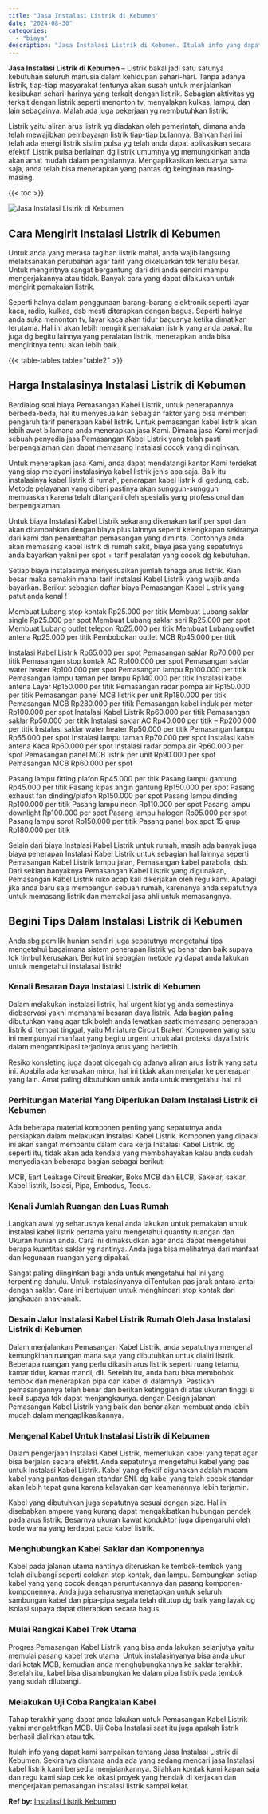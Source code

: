 ```yaml
---
title: "Jasa Instalasi Listrik di Kebumen"
date: "2024-08-30"
categories: 
  - "biaya"
description: "Jasa Instalasi Listrik di Kebumen. Itulah info yang dapat kami sampaikan tentang Jasa Instalasi Listrik di Kebumen. Sekiranya diantara anda ada yang sedang m..."
---
```


**Jasa Instalasi Listrik di Kebumen** – Listrik bakal jadi satu satunya kebutuhan seluruh manusia dalam kehidupan sehari-hari. Tanpa adanya listrik, tiap-tiap masyarakat tentunya akan susah untuk menjalankan kesibukan sehari-harinya yang terkait dengan listirik. Sebagian aktivitas yg terkait dengan listrik seperti menonton tv, menyalakan kulkas, lampu, dan lain sebagainya. Malah ada juga pekerjaan yg membutuhkan listrik.

Listrik yaitu aliran arus listrik yg diadakan oleh pemerintah, dimana anda telah mewajibkan pembayaran listrik tiap-tiap bulannya. Bahkan hari ini telah ada energi listrik sistim pulsa yg telah anda dapat aplikasikan secara efektif. Listrik pulsa berlainan dg listrik umumnya yg memungkinkan anda akan amat mudah dalam pengisiannya. Mengaplikasikan keduanya sama saja, anda telah bisa menerapkan yang pantas dg keinginan masing-masing.

{{< toc >}}

![Jasa Instalasi Listrik di Kebumen](/images/instalasi-listrik-murah04.png)

## Cara Mengirit Instalasi Listrik di Kebumen

Untuk anda yang merasa tagihan listrik mahal, anda wajib langsung melaksanakan perubahan agar tarif yang dikeluarkan tdk terlalu besar. Untuk mengiritnya sangat bergantung dari diri anda sendiri mampu mengerjakannya atau tidak. Banyak cara yang dapat dilakukan untuk mengirit pemakaian listrik.

Seperti halnya dalam penggunaan barang-barang elektronik seperti layar kaca, radio, kulkas, dsb mesti diterapkan dengan bagus. Seperti halnya anda suka menonton tv, layar kaca akan tidur bagusnya ketika dimatikan terutama. Hal ini akan lebih mengirit pemakaian listrik yang anda pakai. Itu juga dg begitu lainnya yang peralatan listrik, menerapkan anda bisa mengiritnya tentu akan lebih baik.

{{< table-tables table="table2" >}}

## Harga Instalasinya Instalasi Listrik di Kebumen

Berdialog soal biaya Pemasangan Kabel Listrik, untuk penerapannya berbeda-beda, hal itu menyesuaikan sebagian faktor yang bisa memberi pengaruh tarif penerapan kabel listrik. Untuk pemasangan kabel listrik akan lebih awet bilamana anda menerapkan jasa Kami. Dimana jasa Kami menjadi sebuah penyedia jasa Pemasangan Kabel Listrik yang telah pasti berpengalaman dan dapat memasang Instalasi cocok yang diinginkan.

Untuk menerapkan jasa Kami, anda dapat mendatangi kantor Kami terdekat yang siap melayani instalasinya kabel listrik jenis apa saja. Baik itu instalasinya kabel listrik di rumah, penerapan kabel listrik di gedung, dsb. Metode pelayanan yang diberi pastinya akan sungguh-sungguh memuaskan karena telah ditangani oleh spesialis yang professional dan berpengalaman.

Untuk biaya Instalasi Kabel Listrik sekarang dikenakan tarif per spot dan akan ditambahkan dengan biaya plus lainnya seperti kelengkapan sekiranya dari kami dan penambahan pemasangan yang diminta. Contohnya anda akan memasang kabel listrik di rumah sakit, biaya jasa yang sepatutnya anda bayarkan yakni per spot + tarif peralatan yang cocok dg kebutuhan.

Setiap biaya instalasinya menyesuaikan jumlah tenaga arus listrik. Kian besar maka semakin mahal tarif instalasi Kabel Listrik yang wajib anda bayarkan. Berikut sebagian daftar biaya Pemasangan Kabel Listrik yang patut anda kenal !

Membuat Lubang stop kontak Rp25.000 per titik Membuat Lubang saklar single Rp25.000 per spot Membuat Lubang saklar seri Rp25.000 per spot Membuat Lubang outlet telepon Rp25.000 per titik Membuat Lubang outlet antena Rp25.000 per titik Pembobokan outlet MCB Rp45.000 per titik

Instalasi Kabel Listrik Rp65.000 per spot Pemasangan saklar Rp70.000 per titik Pemasangan stop kontak AC Rp100.000 per spot Pemasangan saklar water heater Rp100.000 per spot Pemasangan lampu Rp100.000 per titik Pemasangan lampu taman per lampu Rp140.000 per titik Instalasi kabel antena Layar Rp150.000 per titik Pemasangan radar pompa air Rp150.000 per titik Pemasangan panel MCB listrik per unit Rp180.000 per titik Pemasangan MCB Rp280.000 per titik Pemasangan kabel induk per meter Rp100.000 per spot Instalasi Kabel Listrik Rp60.000 per titik Pemasangan saklar Rp50.000 per titik Instalasi saklar AC Rp40.000 per titik – Rp200.000 per titik Instalasi saklar water heater Rp50.000 per titik Pemasangan lampu Rp65.000 per spot Instalasi lampu taman Rp70.000 per spot Instalasi kabel antena Kaca Rp60.000 per spot Instalasi radar pompa air Rp60.000 per spot Pemasangan panel MCB listrik per unit Rp90.000 per spot Pemasangan MCB Rp60.000 per spot

Pasang lampu fitting plafon Rp45.000 per titik Pasang lampu gantung Rp45.000 per titik Pasang kipas angin gantung Rp150.000 per spot Pasang exhaust fan dinding/plafon Rp150.000 per spot Pasang lampu dinding Rp100.000 per titik Pasang lampu neon Rp110.000 per spot Pasang lampu downlight Rp100.000 per spot Pasang lampu halogen Rp95.000 per spot Pasang lampu sorot Rp150.000 per titik Pasang panel box spot 15 grup Rp180.000 per titik

Selain dari biaya Instalasi Kabel Listrik untuk rumah, masih ada banyak juga biaya penerapan Instalasi Kabel Listrik untuk sebagian hal lainnya seperti Pemasangan Kabel Listrik lampu jalan, Pemasangan kabel parabola, dsb. Dari sekian banyaknya Pemasangan Kabel Listrik yang digunakan, Pemasangan Kabel Listrik ruko acap kali dikerjakan oleh regu kami. Apalagi jika anda baru saja membangun sebuah rumah, karenanya anda sepatutnya untuk memasang listrik dan memakai jasa ahli untuk memasangnya.

## Begini Tips Dalam Instalasi Listrik di Kebumen


Anda sbg pemilik hunian sendiri juga sepatutnya mengetahui tips mengetahui bagaimana sistem penerapan listrik yg benar dan baik supaya tdk timbul kerusakan. Berikut ini sebagian metode yg dapat anda lakukan untuk mengetahui instalasai listrik!

### Kenali Besaran Daya Instalasi Listrik di Kebumen

Dalam melakukan instalasi listrik, hal urgent kiat yg anda semestinya diobservasi yakni memahami besaran daya listrik. Ada bagian paling dibutuhkan yang agar tdk boleh anda lewatkan saatk memasang penerapan listrik di tempat tinggal, yaitu Miniature Circuit Braker. Komponen yang satu ini mempunyai manfaat yang begitu urgent untuk alat proteksi daya listrik dalam mengantisipasi terjadinya arus yang berlebih.

Resiko konsleting juga dapat dicegah dg adanya aliran arus listrik yang satu ini. Apabila ada kerusakan minor, hal ini tidak akan menjalar ke penerapan yang lain. Amat paling dibutuhkan untuk anda untuk mengetahui hal ini.

### Perhitungan Material Yang Diperlukan Dalam Instalasi Listrik di Kebumen

Ada beberapa material komponen penting yang sepatutnya anda persiapkan dalam melakukan Instalasi Kabel Listrik. Komponen yang dipakai ini akan sangat membantu dalam cara kerja Instalasi Kabel Listrik. dg seperti itu, tidak akan ada kendala yang membahayakan kalau anda sudah menyediakan beberapa bagian sebagai berikut:

MCB, Eart Leakage Circuit Breaker, Boks MCB dan ELCB, Sakelar, saklar, Kabel listrik, Isolasi, Pipa, Embodus, Tedus.

### Kenali Jumlah Ruangan dan Luas Rumah

Langkah awal yg seharusnya kenal anda lakukan untuk pemakaian untuk instalasi kabel listrik pertama yaitu mengetahui quantity ruangan dan Ukuran hunian anda. Cara ini dimaksudkan agar anda dapat mengetahui berapa kuantitas saklar yg nantinya. Anda juga bisa melihatnya dari manfaat dan kegunaan ruangan yang dipakai.

Sangat paling diinginkan bagi anda untuk mengetahui hal ini yang terpenting dahulu. Untuk instalasinyanya diTentukan pas jarak antara lantai dengan saklar. Cara ini bertujuan untuk menghindari stop kontak dari jangkauan anak-anak.

### Desain Jalur Instalasi Kabel Listrik Rumah Oleh Jasa Instalasi Listrik di Kebumen

Dalam menjalankan Pemasangan Kabel Listrik, anda sepatutnya mengenal kemungkinan ruangan mana saja yang dibutuhkan untuk dialiri listrik. Beberapa ruangan yang perlu dikasih arus listrik seperti ruang tetamu, kamar tidur, kamar mandi, dll. Setelah itu, anda baru bisa membobok tembok dan menerapkan pipa dan kabel di dalamnya. Pastikan pemasangannya telah benar dan berikan ketinggian di atas ukuran tinggi si kecil supaya tdk dapat menjangkaunya. dengan Design jalanan Pemasangan Kabel Listrik yang baik dan benar akan membuat anda lebih mudah dalam mengaplikasikannya.

### Mengenal Kabel Untuk Instalasi Listrik di Kebumen

Dalam pengerjaan Instalasi Kabel Listrik, memerlukan kabel yang tepat agar bisa berjalan secara efektif. Anda sepatutnya mengetahui kabel yang pas untuk Instalasi Kabel Listrik. Kabel yang efektif digunakan adalah macam kabel yang pantas dengan standar SNI. dg kabel yang telah cocok standar akan lebih tepat guna karena kelayakan dan keamanannya lebih terjamin.

Kabel yang dibutuhkan juga sepatutnya sesuai dengan size. Hal ini disebabkan ampere yang kurang dapat mengakibatkan hubungan pendek pada arus listrik. Besarnya ukuran kawat konduktor juga dipengaruhi oleh kode warna yang terdapat pada kabel listrik.

### Menghubungkan Kabel Saklar dan Komponennya

Kabel pada jalanan utama nantinya diteruskan ke tembok-tembok yang telah dilubangi seperti colokan stop kontak, dan lampu. Sambungkan setiap kabel yang yang cocok dengan peruntukannya dan pasang komponen-komponennya. Anda juga seharusnya menetapkan untuk seluruh sambungan kabel dan pipa-pipa segala telah ditutup dg baik yang layak dg isolasi supaya dapat diterapkan secara bagus.

### Mulai Rangkai Kabel Trek Utama

Progres Pemasangan Kabel Listrik yang bisa anda lakukan selanjutya yaitu memulai pasang kabel trek utama. Untuk instalasinyanya bisa anda ukur dari kotak MCB, kemudian anda menghubungkannya ke saklar terakhir. Setelah itu, kabel bisa disambungkan ke dalam pipa listrik pada tembok yang sudah dilubangi.

### Melakukan Uji Coba Rangkaian Kabel

Tahap terakhir yang dapat anda lakukan untuk Pemasangan Kabel Listrik yakni mengaktifkan MCB. Uji Coba Instalasi saat itu juga apakah listrik berhasil dialirkan atau tdk.

Itulah info yang dapat kami sampaikan tentang Jasa Instalasi Listrik di Kebumen. Sekiranya diantara anda ada yang sedang mencari jasa Instalasi kabel listrik kami bersedia menjalankannya. Silahkan kontak kami kapan saja dan regu kami siap cek ke lokasi proyek yang hendak di kerjakan dan mengerjakan pemasangan instalasi listrik sampai kelar.

**Ref by:** [Instalasi Listrik Kebumen](https://id.wikipedia.org/wiki/Instalasi)
